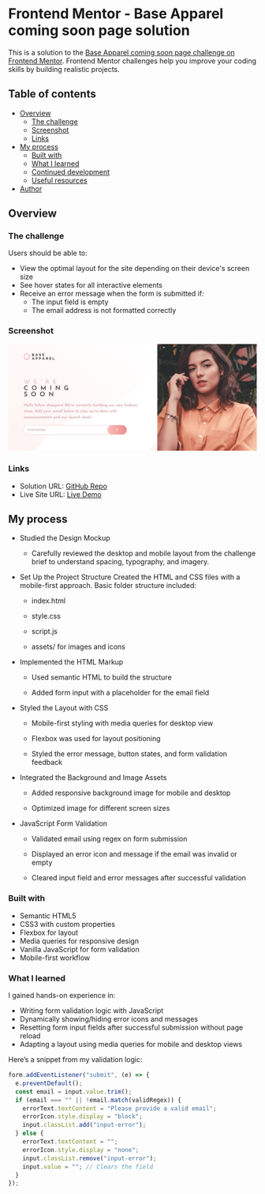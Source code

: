 # Frontend Mentor - Base Apparel coming soon page solution

This is a solution to the [Base Apparel coming soon page challenge on Frontend Mentor](https://www.frontendmentor.io/challenges/base-apparel-coming-soon-page-5d46b47f8db8a7063f9331a0). Frontend Mentor challenges help you improve your coding skills by building realistic projects. 

## Table of contents

- [Overview](#overview)
  - [The challenge](#the-challenge)
  - [Screenshot](#screenshot)
  - [Links](#links)
- [My process](#my-process)
  - [Built with](#built-with)
  - [What I learned](#what-i-learned)
  - [Continued development](#continued-development)
  - [Useful resources](#useful-resources)
- [Author](#author)

## Overview

### The challenge

Users should be able to:

- View the optimal layout for the site depending on their device's screen size
- See hover states for all interactive elements
- Receive an error message when the form is submitted if:
  - The input field is empty
  - The email address is not formatted correctly

### Screenshot

![Base Apparel Screenshot](./images/screenshot.png)

### Links

- Solution URL: [GitHub Repo](https://github.com/JohnsonSaka123/base-apparel-coming-soon-master.git)
- Live Site URL: [Live Demo](https://johnsonsaka123.github.io/base-apparel-coming-soon-master/)

## My process
- Studied the Design Mockup
  - Carefully reviewed the desktop and mobile layout from the challenge brief to understand spacing, typography, and imagery.
- Set Up the Project Structure
Created the HTML and CSS files with a mobile-first approach. Basic folder structure included:

  - index.html

  - style.css

  - script.js

  - assets/ for images and icons


- Implemented the HTML Markup

  - Used semantic HTML to build the structure 
    
  - Added form input with a placeholder for the email field

- Styled the Layout with CSS

  - Mobile-first styling with media queries for desktop view

  - Flexbox was used for layout positioning

  - Styled the error message, button states, and form validation feedback

- Integrated the Background and Image Assets

  - Added responsive background image for mobile and desktop

  - Optimized image for different screen sizes

- JavaScript Form Validation

  - Validated email using regex on form submission

  - Displayed an error icon and message if the email was invalid or empty

  - Cleared input field and error messages after successful validation

### Built with

- Semantic HTML5
- CSS3 with custom properties
- Flexbox for layout
- Media queries for responsive design
- Vanilla JavaScript for form validation
- Mobile-first workflow

### What I learned

I gained hands-on experience in:

- Writing form validation logic with JavaScript
- Dynamically showing/hiding error icons and messages
- Resetting form input fields after successful submission without page reload
- Adapting a layout using media queries for mobile and desktop views

Here’s a snippet from my validation logic:

```js
form.addEventListener("submit", (e) => {
  e.preventDefault();
  const email = input.value.trim();
  if (email === "" || !email.match(validRegex)) {
    errorText.textContent = "Please provide a valid email";
    errorIcon.style.display = "block";
    input.classList.add("input-error");
  } else {
    errorText.textContent = "";
    errorIcon.style.display = "none";
    input.classList.remove("input-error");
    input.value = ""; // Clears the field
  }
});
```